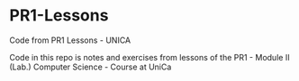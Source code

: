 # PR1-Lessons
Code from PR1 Lessons - UNICA

Code in this repo is notes and exercises from lessons of the PR1 - Module II (Lab.) Computer Science - Course at UniCa
